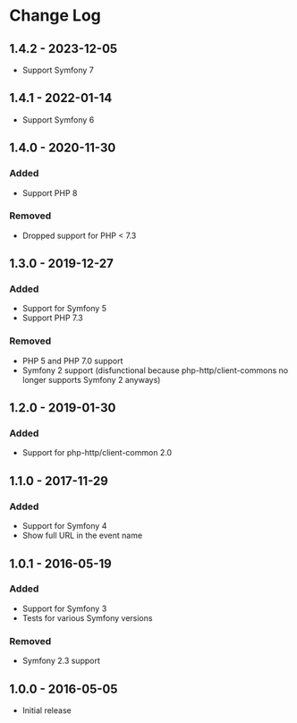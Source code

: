 # Change Log

## 1.4.2 - 2023-12-05

- Support Symfony 7

## 1.4.1 - 2022-01-14

- Support Symfony 6

## 1.4.0 - 2020-11-30

### Added

- Support PHP 8

### Removed

- Dropped support for PHP < 7.3

## 1.3.0 - 2019-12-27

### Added

- Support for Symfony 5
- Support PHP 7.3

### Removed

- PHP 5 and PHP 7.0 support
- Symfony 2 support (disfunctional because php-http/client-commons no longer supports Symfony 2 anyways)

## 1.2.0 - 2019-01-30

### Added

- Support for php-http/client-common 2.0

## 1.1.0 - 2017-11-29

### Added

- Support for Symfony 4
- Show full URL in the event name

## 1.0.1 - 2016-05-19

### Added

- Support for Symfony 3
- Tests for various Symfony versions

### Removed

- Symfony 2.3 support


## 1.0.0 - 2016-05-05

- Initial release

